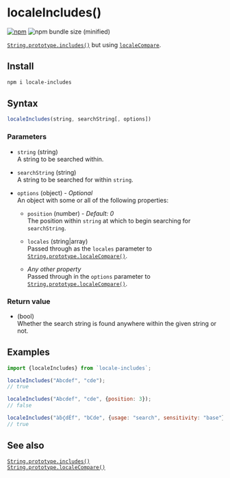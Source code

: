 # localeIncludes()
[![npm](https://img.shields.io/npm/v/locale-includes.svg)](https://www.npmjs.com/package/locale-includes)
![npm bundle size (minified)](https://img.shields.io/bundlephobia/min/locale-includes.svg)

[`String.prototype.includes()`](https://developer.mozilla.org/en-US/docs/Web/JavaScript/Reference/Global_Objects/String/includes) but using [`localeCompare`](https://developer.mozilla.org/en-US/docs/Web/JavaScript/Reference/Global_Objects/String/localeCompare).


## Install
```sh
npm i locale-includes
```


## Syntax
```js
localeIncludes(string, searchString[, options])
```

### Parameters
+ `string` (string)  
  A string to be searched within.

+ `searchString` (string)  
  A string to be searched for within `string`.

+ `options` (object) - *Optional*  
  An object with some or all of the following properties:

  + `position` (number) - *Default: 0*  
    The position within `string` at which to begin searching for `searchString`.

  + `locales` (string|array)  
    Passed through as the `locales` parameter to [`String.prototype.localeCompare()`](https://developer.mozilla.org/en-US/docs/Web/JavaScript/Reference/Global_Objects/String/localeCompare#Parameters).

  + *Any other property*  
    Passed through in the `options` parameter to [`String.prototype.localeCompare()`](https://developer.mozilla.org/en-US/docs/Web/JavaScript/Reference/Global_Objects/String/localeCompare#Parameters).

### Return value
+ (bool)  
  Whether the search string is found anywhere within the given string or not.


## Examples
```js
import {localeIncludes} from `locale-includes`;

localeIncludes("Abcdef", "cde");
// true

localeIncludes("Abcdef", "cde", {position: 3});
// false

localeIncludes("àḃḉdÉf", "bCde", {usage: "search", sensitivity: "base"});
// true
```

## See also
[`String.prototype.includes()`](https://developer.mozilla.org/en-US/docs/Web/JavaScript/Reference/Global_Objects/String/includes)  
[`String.prototype.localeCompare()`](https://developer.mozilla.org/en-US/docs/Web/JavaScript/Reference/Global_Objects/String/localeCompare)  